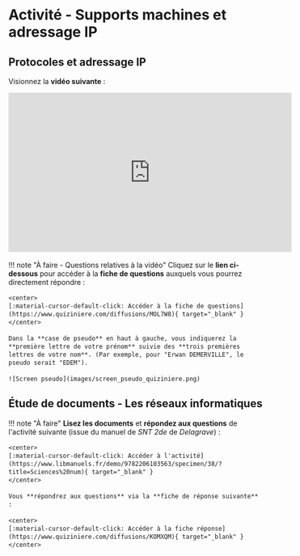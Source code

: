 # Activité - Supports machines et adressage IP

## Protocoles et adressage IP

Visionnez la **vidéo suivante** :

<iframe width="560" height="315" src="https://www.youtube-nocookie.com/embed/aX3z3JoVEdE" title="YouTube video player" frameborder="0" allow="accelerometer; autoplay; clipboard-write; encrypted-media; gyroscope; picture-in-picture; web-share" allowfullscreen></iframe>

!!! note "À faire - Questions relatives à la vidéo"
    Cliquez sur le **lien ci-dessous** pour accéder à la **fiche de questions** auxquels vous pourrez directement répondre :

    <center>
    [:material-cursor-default-click: Accéder à la fiche de questions](https://www.quiziniere.com/diffusions/MOL7W8){ target="_blank" }
    </center>
    
    Dans la **case de pseudo** en haut à gauche, vous indiquerez la **première lettre de votre prénom** suivie des **trois premières lettres de votre nom**. (Par exemple, pour "Erwan DEMERVILLE", le pseudo serait "EDEM").

    ![Screen pseudo](images/screen_pseudo_quiziniere.png)

    
## Étude de documents - Les réseaux informatiques

!!! note "À faire"
    **Lisez les documents** et **répondez aux questions** de l'activité suivante (issue du manuel de *SNT 2de* de *Delagrave*) :

    <center>
    [:material-cursor-default-click: Accéder à l'activité](https://www.libmanuels.fr/demo/9782206103563/specimen/38/?title=Sciences%20num){ target="_blank" }
    </center>

    Vous **répondrez aux questions** via la **fiche de réponse suivante** :

    <center>
    [:material-cursor-default-click: Accéder à la fiche réponse](https://www.quiziniere.com/diffusions/KOMXQM){ target="_blank" }
    </center>